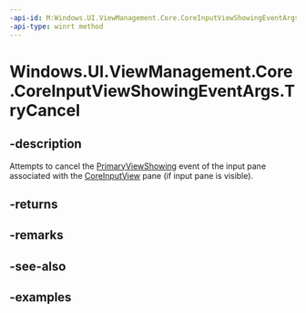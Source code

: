 ```yaml
---
-api-id: M:Windows.UI.ViewManagement.Core.CoreInputViewShowingEventArgs.TryCancel
-api-type: winrt method
---
```


<!-- Method syntax.
public bool CoreInputViewShowingEventArgs.TryCancel()
-->

# Windows.UI.ViewManagement.Core.CoreInputViewShowingEventArgs.TryCancel

## -description

Attempts to cancel the [PrimaryViewShowing](coreinputview_primaryviewshowing.md) event of the input pane associated with the [CoreInputView](coreinputview.md) pane (if input pane is visible).

## -returns

## -remarks

## -see-also

## -examples
